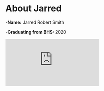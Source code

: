 # About Jarred

-**Name:** Jarred Robert Smith

-**Graduating from BHS:** 2020

![jarreds favoret game](https://www.gamestop.com/video-games/xbox-360/games/products/call-of-duty-black-ops-ii/10101863.html)

